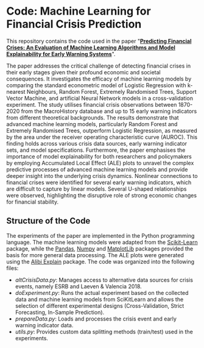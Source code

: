 # Code: Machine Learning for Financial Crisis Prediction
This repository contains the code used in the paper "**[Predicting Financial Crises: An Evaluation of Machine Learning Algorithms and Model Explainability for Early Warning Systems](https://link.springer.com/article/10.1007/s43253-024-00114-4)**".

The paper addresses the critical challenge of detecting financial crises in their early stages given their profound economic and societal consequences. It investigates the efficacy of machine learning models by comparing the standard econometric model of Logistic Regression with k-nearest Neighbours, Random Forest, Extremely Randomised Trees, Support Vector Machine, and artificial Neural Network models in a cross-validation experiment. The study utilises financial crisis observations between 1870-2020 from the MacroHistory database and up to 15 early warning indicators from different theoretical backgrounds. The results demonstrate that advanced machine learning models, particularly Random Forest and Extremely Randomised Trees, outperform Logistic Regression, as measured by the area under the receiver operating characteristic curve (AUROC). This finding holds across various crisis data sources, early warning indicator sets, and model specifications. Furthermore, the paper emphasises the importance of model explainability for both researchers and policymakers by employing Accumulated Local Effect (ALE) plots to unravel the complex predictive processes of advanced machine learning models and provide deeper insight into the underlying crisis dynamics. Nonlinear connections to financial crises were identified for several early warning indicators, which are difficult to capture by linear models. Several U-shaped relationships were observed, highlighting the disruptive role of strong economic changes for financial stability.

## Structure of the Code
The experiments of the paper are implemented in the Python programming language. The machine learning models were adapted from the [Scikit-Learn](https://github.com/scikit-learn/scikit-learn) package, while the [Pandas](https://github.com/pandas-dev/pandas), [Numpy](https://github.com/numpy/numpy) and [MatplotLib](https://github.com/matplotlib/matplotlib) packages provided the basis for more general data processing. The ALE plots were generated using the  [Alibi Explain](https://github.com/SeldonIO/alibi) package. The code was organized into the following files:
- *altCrisisData.py*: Manages access to alternative data sources for crisis events, namely ESRB and Laeven & Valencia 2018.
- *doExperiment.py*: Runs the actual experiment based on the collected data and machine learning models from SciKitLearn and allows the selection of different experimental designs (Cross-Validation, Strict Forecasting, In-Sample Prediction).
- *prepareData.py*: Loads and processes the crisis event and early warning indicator data. 
- *utils.py*: Provides custom data splitting methods (train/test) used in the experiments. 
